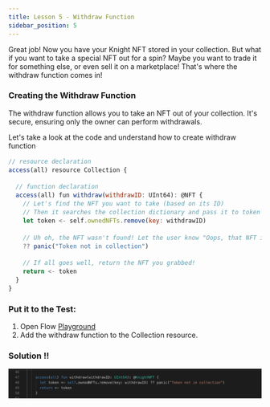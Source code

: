 ```yaml
---
title: Lesson 5 - Withdraw Function
sidebar_position: 5
---
```


Great job! Now you have your Knight NFT stored in your collection. But what if you want to take a special NFT out for a spin? Maybe you want to trade it for something else, or even sell it on a marketplace! That's where the withdraw function comes in!

### Creating the Withdraw Function

The withdraw function allows you to take an NFT out of your collection. It's secure, ensuring only the owner can perform withdrawals.

Let's take a look at the code and understand how to create withdraw function

```jsx
// resource declaration
access(all) resource Collection {

  // function declaration
  access(all) fun withdraw(withdrawID: UInt64): @NFT {
    // Let's find the NFT you want to take (based on its ID)
    // Then it searches the collection dictionary and pass it to token
    let token <- self.ownedNFTs.remove(key: withdrawID)

    // Uh oh, the NFT wasn't found! Let the user know "Oops, that NFT isn't in your collection!"
    ?? panic("Token not in collection")

    // If all goes well, return the NFT you grabbed!
    return <- token
  }
}
```

### **Put it to the Test:**

1. Open Flow [Playground](https://play.flow.com/)
2. Add the withdraw function to the Collection resource.

### Solution !!

![Alt text](image-12.png)
